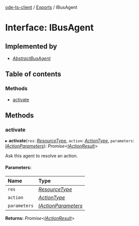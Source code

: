 [ode-ts-client](../README.md) / [Exports](../modules.md) / IBusAgent

# Interface: IBusAgent

## Implemented by

* [*AbstractBusAgent*](../classes/abstractbusagent.md)

## Table of contents

### Methods

- [activate](ibusagent.md#activate)

## Methods

### activate

▸ **activate**(`res`: [*ResourceType*](../modules.md#resourcetype), `action`: [*ActionType*](../modules.md#actiontype), `parameters`: [*IActionParameters*](iactionparameters.md)): *Promise*<[*IActionResult*](iactionresult.md)\>

Ask this agent to resolve an action.

#### Parameters:

Name | Type |
:------ | :------ |
`res` | [*ResourceType*](../modules.md#resourcetype) |
`action` | [*ActionType*](../modules.md#actiontype) |
`parameters` | [*IActionParameters*](iactionparameters.md) |

**Returns:** *Promise*<[*IActionResult*](iactionresult.md)\>
